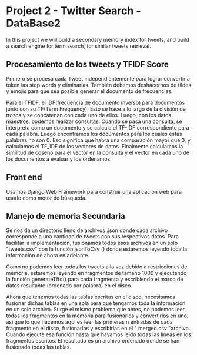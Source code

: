 # Project 2 - Twitter Search - DataBase2

In this project we will build a secondary memory index for tweets, and build a search engine for term search, for similar tweets retrieval.


## Procesamiento de los tweets y TFIDF Score

Primero se procesa cada Tweet independientemente para lograr convertir a token las stop words y eliminarlas. También debemos deshacernos de tildes y emojis para que sea posible generar el documento de frecuencias.


Para el TFIDF, el IDF(frecuencia de documento inverso) para documentos junto con su TF(Term Frequency). Esto se hace a lo largo de la división de trozos y se concatenan con cada uno de ellos. Luego, con los datos maestros, podemos realizar consultas. Cuando se pasa una consulta, se interpreta como un documento y se calcula el TF-IDF correspondiente para cada palabra. Luego encontramos los documentos para los cuales estas palabras no son 0. Eso significa que habrá una comparación mayor que 0, y calculamos el TF_IDF de los vectores de datos. Finalmente calculamos la similitud de coseno para el vector en la consulta y el vector en cada uno de los documentos a evaluar y los ordenamos.

## Front end

Usamos Django Web Framework para construir una aplicación web para usarlo como motor de búsqueda.


## Manejo de memoria Secundaria

Se nos da un directorio lleno de archivos .json donde cada archivo corresponde a una cantidad de tweets con sus respectivos datos. Para facilitar la implementación, fusionamos todos esos archivos en un solo "tweets.csv" con la función jsonToCsv () donde estaremos leyendo toda la información de ahora en adelante.

Como no podemos leer todos los tweets a la vez debido a restricciones de memoria, estaremos leyendo en fragmentos de tamaño 1000 y ejecutando la función generateTffd() para cada fragmento y escribiendo el marco de datos resultante (ordenado por palabra) en el disco.

Ahora que tenemos todas las tablas escritas en el disco, necesitamos fusionar dichas tablas en una sola para que tengamos toda la información en un solo archivo. Surge el mismo problema que antes, no podemos leer todos los fragmentos en la memoria para fusionarlos y convertirlos en uno, así que lo que hacemos aquí es leer las primeras n entradas de cada fragmento en el disco, fusionarlas y escribirlas en el " merged.csv "archivo. Cuando ejecute esa función hasta que hayamos leído todas las líneas en los fragmentos escritos. El resultado es un archivo ordenado donde se han fusionado todas las tablas.

